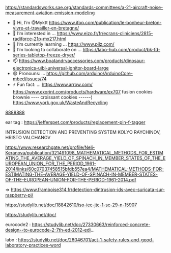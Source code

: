 https://standardsworks.sae.org/standards-committees/a-21-aircraft-noise-measurement-aviation-emission-modeling


- 👋 Hi, I’m @Myktt                        https://www.ifop.com/publication/le-bonheur-breton-vivre-et-travailler-en-bretagne/
- 👀 I’m interested in ...       https://www.eizo.fr/fr/ecrans-cliniciens/2815-radiforce-21p-mx217.html
- 🌱 I’m currently learning ...  https://www.pilz.com/
- 💞️ I’m looking to collaborate on ...  https://labo-hub.com/product/bk-fd-series-tabletop-freeze-dryer/
- 📫     https://www.boatandrvaccessories.com/products/dinosaur-electronics-uibl-universal-ignitor-board-large    
- 😄 Pronouns: ...  https://github.com/arduino/ArduinoCore-mbed/issues/74
- ⚡ Fun fact: ...    https://www.arrow.com/
https://www.exorint.com/products/hardware/ex707
fusion cookies brownie ---- croissant cookies   ------)        https://www.york.gov.uk/WasteAndRecycling

<!---
Myktt/Myktt is a ✨ special ✨ repository because its `README.md` (this file) appears on your GitHub profile.
You can click the Preview link to take a look at your changes.
--->




[8888888  ](https://www.fiasct.com/documentacion/INTERINSULAR_MONTAÑA_2021_08.pdf)           


ear tag :  https://jefferspet.com/products/replacement-pin-f-tagger




INTRUSION DETECTION AND PREVENTING SYSTEM
KOLYO RAYCHINOV, HRISTO VALCHANOV

https://www.researchgate.net/profile/Neli-Keranova/publication/321491098_MATHEMATICAL_METHODS_FOR_ESTIMATING_THE_AVERAGE_YIELD_OF_SPINACH_IN_MEMBER_STATES_OF_THE_EUROPEAN_UNION_FOR_THE_PERIOD_1961-2014/links/60c07037458515bfdb557ea4/MATHEMATICAL-METHODS-FOR-ESTIMATING-THE-AVERAGE-YIELD-OF-SPINACH-IN-MEMBER-STATES-OF-THE-EUROPEAN-UNION-FOR-THE-PERIOD-1961-2014.pdf


=>   https://www.framboise314.fr/detection-dintrusion-ids-avec-suricata-sur-raspberry-pi/




https://studylib.net/doc/18842610/iso-iec-jtc-1-sc-29-n-15907

https://studylib.net/doc/

eurocode2 :  https://studylib.net/doc/27330663/reinforced-concrete-design--to-eurocode-2-7th-ed-2012-edi... 

labo  : https://studylib.net/doc/26046701/act-1-safety-rules-and-good-laboratory-practices-word


